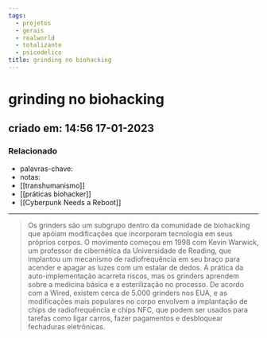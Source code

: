```yaml
---
tags:
  - projetos
  - gerais
  - realworld
  - totalizante
  - psicodelico
title: grinding no biohacking
---
```

# grinding no biohacking
## criado em: 14:56 17-01-2023

### Relacionado
- palavras-chave: 
- notas: 
- [[transhumanismo]]
- [[práticas biohacker]]
- [[Cyberpunk Needs a Reboot]]
---
>Os grinders são um subgrupo dentro da comunidade de biohacking que apóiam modificações que incorporam tecnologia em seus próprios corpos. O movimento começou em 1998 com Kevin Warwick, um professor de cibernética da Universidade de Reading, que implantou um mecanismo de radiofrequência em seu braço para acender e apagar as luzes com um estalar de dedos. A prática da auto-implementação acarreta riscos, mas os grinders aprendem sobre a medicina básica e a esterilização no processo. De acordo com a Wired, existem cerca de 5.000 grinders nos EUA, e as modificações mais populares no corpo envolvem a implantação de chips de radiofrequência e chips NFC, que podem ser usados para tarefas como ligar carros, fazer pagamentos e desbloquear fechaduras eletrônicas.